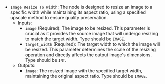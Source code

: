- `Image Resize To Width`: The node is designed to resize an image to a specific width while maintaining its aspect ratio, using a specified upscale method to ensure quality preservation.
    - Inputs:
        - `image` (Required): The image to be resized. This parameter is crucial as it provides the source image that will undergo resizing to match the target width. Type should be `IMAGE`.
        - `target_width` (Required): The target width to which the image will be resized. This parameter determines the scale of the resizing operation and directly affects the output image's dimensions. Type should be `INT`.
    - Outputs:
        - `image`: The resized image with the specified target width, maintaining the original aspect ratio. Type should be `IMAGE`.
